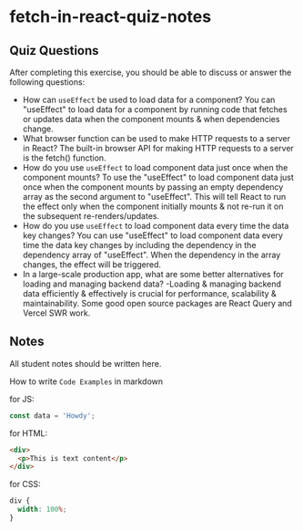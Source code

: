 # fetch-in-react-quiz-notes

## Quiz Questions

After completing this exercise, you should be able to discuss or answer the following questions:

- How can `useEffect` be used to load data for a component?
  You can "useEffect" to load data for a component by running code that fetches or updates data when the component mounts & when dependencies change.
- What browser function can be used to make HTTP requests to a server in React?
  The built-in browser API for making HTTP requests to a server is the fetch() function.
- How do you use `useEffect` to load component data just once when the component mounts?
  To use the "useEffect" to load component data just once when the component mounts by passing an empty dependency array as the second argument to "useEffect". This will tell React to run the effect only when the component initially mounts & not re-run it on the subsequent re-renders/updates.
- How do you use `useEffect` to load component data every time the data key changes?
  You can use "useEffect" to load component data every time the data key changes by including the dependency in the dependency array of "useEffect". When the dependency in the array changes, the effect will be triggered.
- In a large-scale production app, what are some better alternatives for loading and managing backend data?
  -Loading & managing backend data efficiently & effectively is crucial for performance, scalability & maintainability.
  Some good open source packages are React Query and Vercel SWR work.

## Notes

All student notes should be written here.

How to write `Code Examples` in markdown

for JS:

```javascript
const data = 'Howdy';
```

for HTML:

```html
<div>
  <p>This is text content</p>
</div>
```

for CSS:

```css
div {
  width: 100%;
}
```
